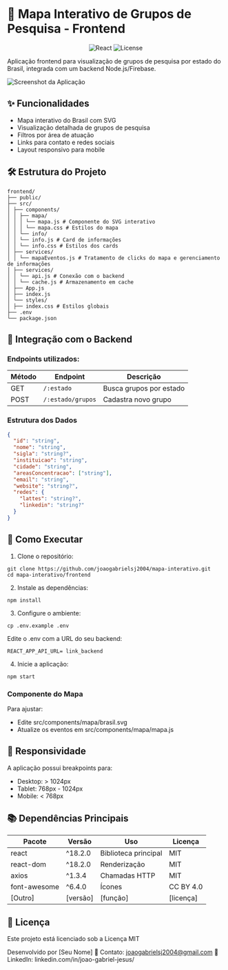 # 📍 Mapa Interativo de Grupos de Pesquisa - Frontend

<div align="center">
  <img src="https://img.shields.io/badge/react-18.2.0-blue" alt="React">
  <img src="https://img.shields.io/badge/license-MIT-green" alt="License">
</div>

Aplicação frontend para visualização de grupos de pesquisa por estado do Brasil, integrada com um backend Node.js/Firebase.

![Screenshot da Aplicação](https://screenshot.png) <!-- Substitua por uma imagem real -->

## ✨ Funcionalidades
- Mapa interativo do Brasil com SVG
- Visualização detalhada de grupos de pesquisa
- Filtros por área de atuação
- Links para contato e redes sociais
- Layout responsivo para mobile

## 🛠 Estrutura do Projeto

```
frontend/
├── public/
├── src/
│ ├── components/
│ │ ├── mapa/
│ │ │ └── mapa.js # Componente do SVG interativo
│ │ │ └── mapa.css # Estilos do mapa
│ │ └── info/
│ │ └── info.js # Card de informações
│ │ └── info.css # Estilos dos cards
│ ├── services/
│ │ └── mapaEventos.js # Tratamento de clicks do mapa e gerenciamento de informações
│ ├── services/
│ │ └── api.js # Conexão com o backend
│ │ └── cache.js # Armazenamento em cache
│ ├── App.js
│ ├── index.js
│ └── styles/
│ ├── index.css # Estilos globais
├── .env
└── package.json
```


## 🔌 Integração com o Backend

### Endpoints utilizados:

| Método | Endpoint           | Descrição               |
|--------|--------------------|-------------------------|
| GET    | `/:estado`         | Busca grupos por estado |
| POST   | `/:estado/grupos`  | Cadastra novo grupo     |

### Estrutura dos Dados

```json
{
  "id": "string",
  "nome": "string",
  "sigla": "string?",
  "instituicao": "string",
  "cidade": "string",
  "areasConcentracao": ["string"],
  "email": "string",
  "website": "string?",
  "redes": {
    "lattes": "string?",
    "linkedin": "string?"
  }
}
```

## 🚀 Como Executar

1. Clone o repositório:
```
git clone https://github.com/joaogabrielsj2004/mapa-interativo.git
cd mapa-interativo/frontend
```

2. Instale as dependências:
```
npm install
```

3. Configure o ambiente:
```
cp .env.example .env
```
Edite o .env com a URL do seu backend:
```
REACT_APP_API_URL= link_backend
```

4. Inicie a aplicação:
```
npm start
```

### Componente do Mapa
Para ajustar:
- Edite src/components/mapa/brasil.svg
- Atualize os eventos em src/components/mapa/mapa.js

## 📱 Responsividade
A aplicação possui breakpoints para:
- Desktop: > 1024px
- Tablet: 768px - 1024px
- Mobile: < 768px

## 📚 Dependências Principais

| Pacote       | Versão   | Uso                   | Licença    |
|--------------|----------|-----------------------|------------|
| react        | ^18.2.0  | Biblioteca principal  | MIT        |
| react-dom    | ^18.2.0  | Renderização          | MIT        |
| axios        | ^1.3.4   | Chamadas HTTP         | MIT        |
| font-awesome | ^6.4.0   | Ícones                | CC BY 4.0  |
| [Outro]      | [versão] | [função]              | [licença]  |

## 📄 Licença
Este projeto está licenciado sob a Licença MIT

Desenvolvido por [Seu Nome]
📧 Contato: joaogabrielsj2004@gmail.com
🔗 LinkedIn: linkedin.com/in/joao-gabriel-jesus/

